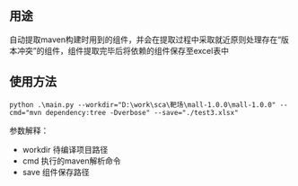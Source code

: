 ## 用途
自动提取maven构建时用到的组件，并会在提取过程中采取就近原则处理存在“版本冲突”的组件，组件提取完毕后将依赖的组件保存至excel表中
## 使用方法
```python .\main.py --workdir="D:\work\sca\靶场\mall-1.0.0\mall-1.0.0" --cmd="mvn dependency:tree -Dverbose" --save="./test3.xlsx"```

参数解释：
- workdir 待编译项目路径
- cmd 执行的maven解析命令
- save 组件保存路径